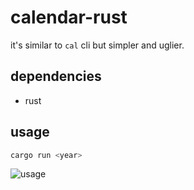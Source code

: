 # calendar-rust

it's similar to `cal` cli but simpler and uglier.

## dependencies

+ rust

## usage

```sh
cargo run <year>
```

![usage](./docs/calendar-rust.png)
